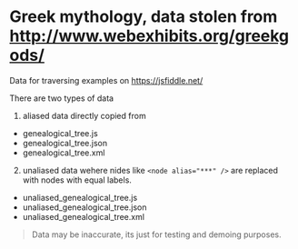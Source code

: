 # Greek mythology, data stolen from http://www.webexhibits.org/greekgods/
Data for traversing examples on https://jsfiddle.net/

There are two types of data

1. aliased data directly copied from 
* genealogical_tree.js
* genealogical_tree.json
* genealogical_tree.xml

2. unaliased data wehere nides like `<node alias="***" />` are replaced with nodes with equal labels.
* unaliased_genealogical_tree.js
* unaliased_genealogical_tree.json
* unaliased_genealogical_tree.xml

> Data may be inaccurate, its just for testing and demoing purposes.
